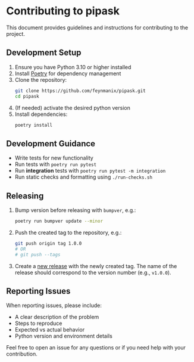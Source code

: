 # Contributing to pipask

This document provides guidelines and instructions for contributing to the project.

## Development Setup

1. Ensure you have Python 3.10 or higher installed
2. Install [Poetry](https://python-poetry.org/docs/#installation) for dependency management
3. Clone the repository:
   ```bash
   git clone https://github.com/feynmanix/pipask.git
   cd pipask
   ```
4. (If needed) activate the desired python version
5. Install dependencies:
   ```bash
   poetry install
   ```


## Development Guidance

- Write tests for new functionality
- Run tests with `poetry run pytest`
- Run **integration** tests with `poetry run pytest -m integration`
- Run static checks and formatting using `./run-checks.sh`

## Releasing
1. Bump version before releasing with `bumpver`, e.g.:
   ```bash
   poetry run bumpver update --minor
   ```
2. Push the created tag to the repository, e.g.:
   ```bash
   git push origin tag 1.0.0
   # OR
   # git push --tags
   ```
2. Create a [new release](https://github.com/feynmanix/pipask/releases/new) with the newly created tag. The name of the release should correspond to the version number (e.g., `v1.0.0`).



## Reporting Issues

When reporting issues, please include:
- A clear description of the problem
- Steps to reproduce
- Expected vs actual behavior
- Python version and environment details

Feel free to open an issue for any questions or if you need help with your contribution.
